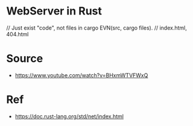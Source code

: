 # WebServer in Rust  
// Just exist "code", not files in cargo EVN(src, cargo files).
// index.html, 404.html 

# Source  
- https://www.youtube.com/watch?v=BHxmWTVFWxQ  

# Ref  
- https://doc.rust-lang.org/std/net/index.html  
